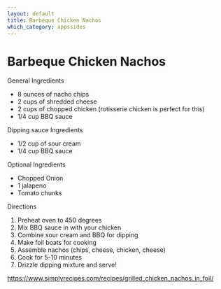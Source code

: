 ```yaml
---
layout: default
title: Barbeque Chicken Nachos
which_category: appssides
---
```

# Barbeque Chicken Nachos

General Ingredients
  * 8 ounces of nacho chips
  * 2 cups of shredded cheese
  * 2 cups of chopped chicken (rotisserie chicken is perfect for this)
  * 1/4 cup BBQ sauce

Dipping sauce Ingredients
  * 1/2 cup of sour cream
  * 1/4 cup BBQ sauce

Optional Ingredients
  * Chopped Onion
  * 1 jalapeno
  * Tomato chunks

Directions
  1. Preheat oven to 450 degrees
  2. Mix BBQ sauce in with your chicken
  3. Combine sour cream and BBQ for dipping
  4. Make foil boats for cooking
  5. Assemble nachos (chips, cheese, chicken, cheese)
  6. Cook for 5-10 minutes
  7. Drizzle dipping mixture and serve!

<https://www.simplyrecipes.com/recipes/grilled_chicken_nachos_in_foil/>